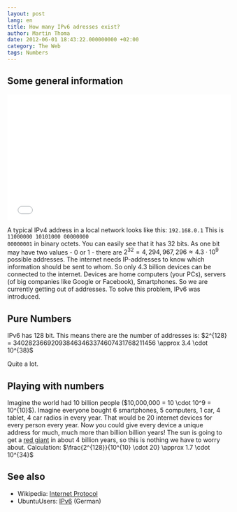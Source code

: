 ```yaml
---
layout: post
lang: en
title: How many IPv6 adresses exist?
author: Martin Thoma
date: 2012-06-01 18:43:22.000000000 +02:00
category: The Web
tags: Numbers
---
```

<h2>Some general information</h2>
<iframe width="512" height="288" src="//www.youtube.com/embed/-Uwjt32NvVA" frameborder="0" allowfullscreen></iframe>

A typical IPv4 address in a local network looks like this:
<code>192.168.0.1</code>
This is <code>11000000 10101000 00000000 00000001</code> in binary octets. You can easily see that it has 32 bits.
As one bit may have two values - 0 or 1 - there are $2^{32} = 4,294,967,296 \approx 4.3 \cdot 10^9$ possible addresses.
The internet needs IP-addresses to know which information should be sent to whom. So only 4.3 billion devices can be connected to the internet. Devices are home computers (your PCs), servers (of big companies like Google or Facebook), Smartphones. So we are currently getting out of addresses. To solve this problem, IPv6 was introduced.

<h2>Pure Numbers</h2>
IPv6 has 128 bit. This means there are the number of addresses is:
$2^{128} = 340282366920938463463374607431768211456 \approx 3.4 \cdot 10^{38}$

Quite a lot.

<h2>Playing with numbers</h2>
Imagine the world had 10 billion people ($10,000,000 = 10 \cdot 10^9 = 10^{10}$). Imagine everyone bought 6 smartphones, 5 computers, 1 car, 4 tablet, 4 car radios in every year. That would be 20 internet devices for every person every year. Now you could give every device a unique address for much, much more than billion billion years! The sun is going to get a <a href="http://en.wikipedia.org/wiki/Red_giant">red giant</a> in about 4 billion years, so this is nothing we have to worry about.
Calculation: $\frac{2^{128}}{10^{10} \cdot 20} \approx 1.7 \cdot 10^{34}$

<h2>See also</h2>
<ul>
  <li>Wikipedia: <a href="http://en.wikipedia.org/wiki/Internet_Protocol">Internet Protocol</a></li>
  <li>UbuntuUsers: <a href="http://ikhaya.ubuntuusers.de/2012/06/01/ipv6-ueberblick/">IPv6</a> (German)</li>
</ul>
